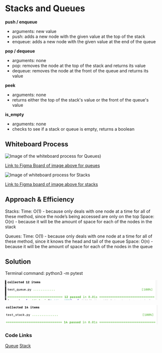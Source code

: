 # Stacks and Queues
<!-- Description of the challenge -->
**push / enqueue**
- arguments: new value
- push: adds a new node with the given value at the top of the stack
- enqueue: adds a new node with the given value at the end of the queue


**pop / dequeue**
- arguments: none
- pop: removes the node at the top of the stack and returns its value
- dequeue: removes the node at the front of the queue and returns its value

**peek**
- arguments: none
- returns either the top of the stack's value or the front of the queue's value

**is_empty**
- arguments: none
- checks to see if a stack or queue is empty, returns a boolean

## Whiteboard Process
<!-- Embedded whiteboard image -->

![Image of the whiteboard process for Queues](Code_Challenge_10_%20Queues.png))

[Link to Figma Board of image above for queues](https://www.figma.com/board/mLQ7CaCvtMPdlHjo5ZWVYZ/Code-Challenge-10%3A-Queues?node-id=0-1&t=23nMnN8z3lmMauEp-1)

![Image of whiteboard process for Stacks](Code_Challenge_10_%20Stacks.png)

[Link to Figma board of image above for stacks](https://www.figma.com/board/nQCtrHby7UWVY1O1mv1X4y/Code-Challenge-10%3A-Stacks?node-id=0-1&t=cjuH7GTkct6Ukaat-1)



## Approach & Efficiency
<!-- What approach did you take? Why? What is the Big O space/time for this approach? -->

Stacks: Time: O(1) - because only deals with one node at a time for all of these method, since the node’s being accessed are only on the top
Space: O(n) - because it will be the amount of space for each of the nodes in the stack

Queues: Time: O(1) - because only deals with one node at a time for all of these method, since it knows the head and tail of the queue
Space: O(n) - because it will be the amount of space for each of the nodes in the queue

## Solution
<!-- Show how to run your code, and examples of it in action -->

Terminal command:  python3 -m pytest

![Queue Tests in terminal: collected 12 items, 12 passed in 0.01s  ](queues_tests_passing.png)


![Stacks Tests in terminal: collected 14 items, 14 passed in 0.01s  ](stacks_tests_passing.png)

### Code Links


[Queue](working-directory/stacks_and_queues/queue.py)
[Stack](working-directory/stacks_and_queues/stack.py)



